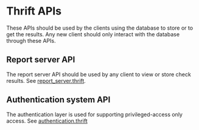 
# Thrift APIs
These APIs should be used by the clients using the database to store or to get the results. Any new client should only interact with the database through these APIs.

## Report server API
The report server API should be used by any client to view or store check results.
See [report_server.thrift](https://raw.githubusercontent.com/Ericsson/codechecker/master/api/report_server.thrift).

## Authentication system API
The authentication layer is used for supporting privileged-access only access.
See [authentication.thrift](https://raw.githubusercontent.com/Ericsson/codechecker/master/thrift_api/authentication.thrift)

